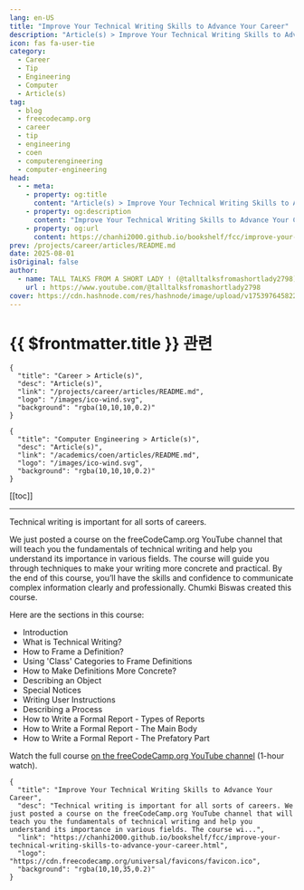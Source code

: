 ```yaml
---
lang: en-US
title: "Improve Your Technical Writing Skills to Advance Your Career"
description: "Article(s) > Improve Your Technical Writing Skills to Advance Your Career"
icon: fas fa-user-tie
category:
  - Career
  - Tip
  - Engineering
  - Computer
  - Article(s)
tag:
  - blog
  - freecodecamp.org
  - career
  - tip
  - engineering
  - coen
  - computerengineering
  - computer-engineering
head:
  - - meta:
    - property: og:title
      content: "Article(s) > Improve Your Technical Writing Skills to Advance Your Career"
    - property: og:description
      content: "Improve Your Technical Writing Skills to Advance Your Career"
    - property: og:url
      content: https://chanhi2000.github.io/bookshelf/fcc/improve-your-technical-writing-skills-to-advance-your-career.html
prev: /projects/career/articles/README.md
date: 2025-08-01
isOriginal: false
author:
  - name: TALL TALKS FROM A SHORT LADY ! (@talltalksfromashortlady2798)
    url : https://www.youtube.com/@talltalksfromashortlady2798
cover: https://cdn.hashnode.com/res/hashnode/image/upload/v1753976458228/f3d14a7f-d0f7-4e61-a487-cdc4b6344843.png
---
```


# {{ $frontmatter.title }} 관련

```component VPCard
{
  "title": "Career > Article(s)",
  "desc": "Article(s)",
  "link": "/projects/career/articles/README.md",
  "logo": "/images/ico-wind.svg",
  "background": "rgba(10,10,10,0.2)"
}
```

```component VPCard
{
  "title": "Computer Engineering > Article(s)",
  "desc": "Article(s)",
  "link": "/academics/coen/articles/README.md",
  "logo": "/images/ico-wind.svg",
  "background": "rgba(10,10,10,0.2)"
}
```

[[toc]]

---

<SiteInfo
  name="Improve Your Technical Writing Skills to Advance Your Career"
  desc="Technical writing is important for all sorts of careers. We just posted a course on the freeCodeCamp.org YouTube channel that will teach you the fundamentals of technical writing and help you understand its importance in various fields. The course wi..."
  url="https://freecodecamp.org/news/improve-your-technical-writing-skills-to-advance-your-career"
  logo="https://cdn.freecodecamp.org/universal/favicons/favicon.ico"
  preview="https://cdn.hashnode.com/res/hashnode/image/upload/v1753976458228/f3d14a7f-d0f7-4e61-a487-cdc4b6344843.png"/>

Technical writing is important for all sorts of careers.

We just posted a course on the freeCodeCamp.org YouTube channel that will teach you the fundamentals of technical writing and help you understand its importance in various fields. The course will guide you through techniques to make your writing more concrete and practical. By the end of this course, you’ll have the skills and confidence to communicate complex information clearly and professionally. Chumki Biswas created this course.

Here are the sections in this course:

- Introduction
- What is Technical Writing?
- How to Frame a Definition?
- Using 'Class' Categories to Frame Definitions
- How to Make Definitions More Concrete?
- Describing an Object
- Special Notices
- Writing User Instructions
- Describing a Process
- How to Write a Formal Report - Types of Reports
- How to Write a Formal Report - The Main Body
- How to Write a Formal Report - The Prefatory Part

Watch the full course [<FontIcon icon="fa-brands fa-youtube"/>on the freeCodeCamp.org YouTube channel](https://youtu.be/vT5pcc30Ffw) (1-hour watch).

<VidStack src="youtube/vT5pcc30Ffw" />

<!-- TODO: add ARTICLE CARD -->
```component VPCard
{
  "title": "Improve Your Technical Writing Skills to Advance Your Career",
  "desc": "Technical writing is important for all sorts of careers. We just posted a course on the freeCodeCamp.org YouTube channel that will teach you the fundamentals of technical writing and help you understand its importance in various fields. The course wi...",
  "link": "https://chanhi2000.github.io/bookshelf/fcc/improve-your-technical-writing-skills-to-advance-your-career.html",
  "logo": "https://cdn.freecodecamp.org/universal/favicons/favicon.ico",
  "background": "rgba(10,10,35,0.2)"
}
```

